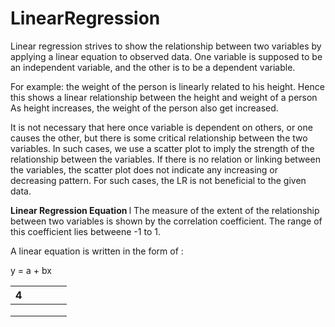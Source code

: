 # LinearRegression

Linear regression strives to show the relationship between two variables by applying a linear equation to observed data. One variable is supposed to be an independent variable,
and the other is to be a dependent variable.

For example: the weight of the person is linearly related to his height. Hence this shows a linear relationship between the height and weight of a person As height increases, the
weight of the person also get increased. 

It is not necessary that here once variable is dependent on others, or one causes the other, but there is some critical relationship between the two variables. In such cases, we
use a scatter plot to imply the strength of the relationship between the variables. If there is no relation or linking between the variables, the scatter plot does not indicate 
any increasing or decreasing pattern. For such cases, the LR is not beneficial to the given data.

<b> Linear Regression Equation </b>
l
The measure of the extent of the relationship between two variables is shown by the correlation coefficient. The range of this coefficient lies betweene -1 to 1.

A linear equation is written in the form of :

y = a + bx



| 4 |   |   |   |   |
|---|---|---|---|---|
|   |   |   |   |   |
|   |   |   |   |   |
|   |   |   |   |   |
